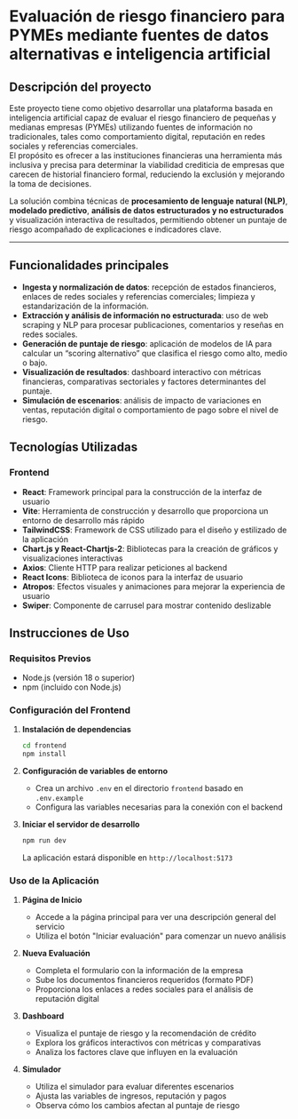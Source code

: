 # Evaluación de riesgo financiero para PYMEs mediante fuentes de datos alternativas e inteligencia artificial

## Descripción del proyecto
Este proyecto tiene como objetivo desarrollar una plataforma basada en inteligencia artificial capaz de evaluar el riesgo financiero de pequeñas y medianas empresas (PYMEs) utilizando fuentes de información no tradicionales, tales como comportamiento digital, reputación en redes sociales y referencias comerciales.  
El propósito es ofrecer a las instituciones financieras una herramienta más inclusiva y precisa para determinar la viabilidad crediticia de empresas que carecen de historial financiero formal, reduciendo la exclusión y mejorando la toma de decisiones.

La solución combina técnicas de **procesamiento de lenguaje natural (NLP)**, **modelado predictivo**, **análisis de datos estructurados y no estructurados** y visualización interactiva de resultados, permitiendo obtener un puntaje de riesgo acompañado de explicaciones e indicadores clave.

---

## Funcionalidades principales
- **Ingesta y normalización de datos**: recepción de estados financieros, enlaces de redes sociales y referencias comerciales; limpieza y estandarización de la información.
- **Extracción y análisis de información no estructurada**: uso de web scraping y NLP para procesar publicaciones, comentarios y reseñas en redes sociales.
- **Generación de puntaje de riesgo**: aplicación de modelos de IA para calcular un “scoring alternativo” que clasifica el riesgo como alto, medio o bajo.
- **Visualización de resultados**: dashboard interactivo con métricas financieras, comparativas sectoriales y factores determinantes del puntaje.
- **Simulación de escenarios**: análisis de impacto de variaciones en ventas, reputación digital o comportamiento de pago sobre el nivel de riesgo.

## Tecnologías Utilizadas

### Frontend
- **React**: Framework principal para la construcción de la interfaz de usuario
- **Vite**: Herramienta de construcción y desarrollo que proporciona un entorno de desarrollo más rápido
- **TailwindCSS**: Framework de CSS utilizado para el diseño y estilizado de la aplicación
- **Chart.js y React-Chartjs-2**: Bibliotecas para la creación de gráficos y visualizaciones interactivas
- **Axios**: Cliente HTTP para realizar peticiones al backend
- **React Icons**: Biblioteca de iconos para la interfaz de usuario
- **Atropos**: Efectos visuales y animaciones para mejorar la experiencia de usuario
- **Swiper**: Componente de carrusel para mostrar contenido deslizable

## Instrucciones de Uso

### Requisitos Previos
- Node.js (versión 18 o superior)
- npm (incluido con Node.js)

### Configuración del Frontend

1. **Instalación de dependencias**
   ```bash
   cd frontend
   npm install
    ```
2. **Configuración de variables de entorno**
   - Crea un archivo `.env` en el directorio `frontend` basado en `.env.example`
   - Configura las variables necesarias para la conexión con el backend

3. **Iniciar el servidor de desarrollo**
   ```bash
   npm run dev
   ```
   La aplicación estará disponible en `http://localhost:5173`

### Uso de la Aplicación

1. **Página de Inicio**
   - Accede a la página principal para ver una descripción general del servicio
   - Utiliza el botón "Iniciar evaluación" para comenzar un nuevo análisis

2. **Nueva Evaluación**
   - Completa el formulario con la información de la empresa
   - Sube los documentos financieros requeridos (formato PDF)
   - Proporciona los enlaces a redes sociales para el análisis de reputación digital

3. **Dashboard**
   - Visualiza el puntaje de riesgo y la recomendación de crédito
   - Explora los gráficos interactivos con métricas y comparativas
   - Analiza los factores clave que influyen en la evaluación

4. **Simulador**
   - Utiliza el simulador para evaluar diferentes escenarios
   - Ajusta las variables de ingresos, reputación y pagos
   - Observa cómo los cambios afectan al puntaje de riesgo
